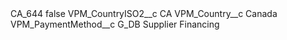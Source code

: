 <?xml version="1.0" encoding="UTF-8"?>
<CustomMetadata xmlns="http://soap.sforce.com/2006/04/metadata" xmlns:xsi="http://www.w3.org/2001/XMLSchema-instance" xmlns:xsd="http://www.w3.org/2001/XMLSchema">
    <label>CA_644</label>
    <protected>false</protected>
    <values>
        <field>VPM_CountryISO2__c</field>
        <value xsi:type="xsd:string">CA</value>
    </values>
    <values>
        <field>VPM_Country__c</field>
        <value xsi:type="xsd:string">Canada</value>
    </values>
    <values>
        <field>VPM_PaymentMethod__c</field>
        <value xsi:type="xsd:string">G_DB Supplier Financing</value>
    </values>
</CustomMetadata>

